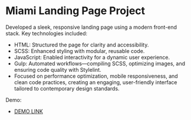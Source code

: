 # Miami Landing Page Project

Developed a sleek, responsive landing page using a modern front-end stack. Key technologies included:

- HTML: Structured the page for clarity and accessibility.
- SCSS: Enhanced styling with modular, reusable code.
- JavaScript: Enabled interactivity for a dynamic user experience.
- Gulp: Automated workflows—compiling SCSS, optimizing images, and ensuring code quality with Stylelint.
- Focused on performance optimization, mobile responsiveness, and clean code practices, creating an engaging, user-friendly interface tailored to contemporary design standards.

Demo:
  - [DEMO LINK](https://annbpiu.github.io/landing_miami/)

